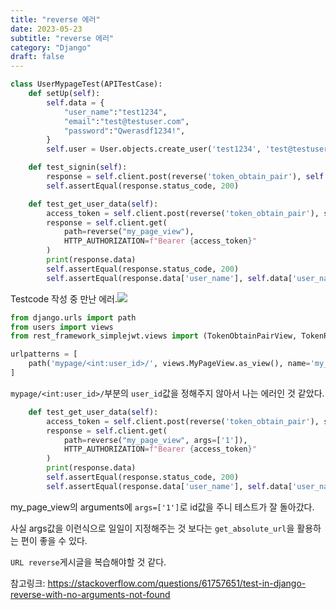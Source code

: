 ```yaml
---
title: "reverse 에러"
date: 2023-05-23
subtitle: "reverse 에러"
category: "Django"
draft: false
---
```


```python
class UserMypageTest(APITestCase):
    def setUp(self):
        self.data = {
            "user_name":"test1234",
            "email":"test@testuser.com",
            "password":"Qwerasdf1234!",
        }
        self.user = User.objects.create_user('test1234', 'test@testuser.com', 'Qwerasdf1234!')

    def test_signin(self):
        response = self.client.post(reverse('token_obtain_pair'), self.data)
        self.assertEqual(response.status_code, 200)

    def test_get_user_data(self):
        access_token = self.client.post(reverse('token_obtain_pair'), self.data).data['access']
        response = self.client.get(
            path=reverse("my_page_view"),
            HTTP_AUTHORIZATION=f"Bearer {access_token}"
        )
        print(response.data)
        self.assertEqual(response.status_code, 200)
        self.assertEqual(response.data['user_name'], self.data['user_name'])
```

Testcode 작성 중 만난 에러.![](https://velog.velcdn.com/images/nueeng/post/a78560b0-ba7a-4811-a715-a7585f8055cf/image.png)

```python
from django.urls import path
from users import views
from rest_framework_simplejwt.views import (TokenObtainPairView, TokenRefreshView,)

urlpatterns = [
    path('mypage/<int:user_id>/', views.MyPageView.as_view(), name='my_page_view'),
]
```

`mypage/<int:user_id>/`부분의 `user_id`값을 정해주지 않아서 나는 에러인 것 같았다.

```python
    def test_get_user_data(self):
        access_token = self.client.post(reverse('token_obtain_pair'), self.data).data['access']
        response = self.client.get(
            path=reverse("my_page_view", args=['1']),
            HTTP_AUTHORIZATION=f"Bearer {access_token}"
        )
        print(response.data)
        self.assertEqual(response.status_code, 200)
        self.assertEqual(response.data['user_name'], self.data['user_name'])
```

my_page_view의 arguments에 `args=['1']`로 id값을 주니 테스트가 잘 돌아갔다.

사실 args값을 이런식으로 일일이 지정해주는 것 보다는 `get_absolute_url`을 활용하는 편이 좋을 수 있다.

`URL reverse`게시글을 복습해야할 것 같다.

참고링크:
https://stackoverflow.com/questions/61757651/test-in-django-reverse-with-no-arguments-not-found
